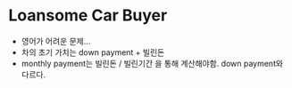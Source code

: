 # Loansome Car Buyer

- 영어가 어려운 문제...
- 차의 초기 가치는 down payment + 빌린돈
- monthly payment는 빌린돈 / 빌린기간 을 통해 계산해야함. down payment와 다르다.
